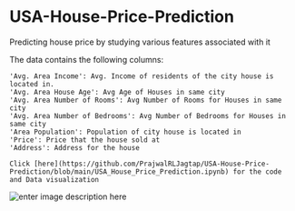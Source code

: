 # USA-House-Price-Prediction
Predicting house price by studying various features associated with it

The data contains the following columns:

    'Avg. Area Income': Avg. Income of residents of the city house is located in.
    'Avg. Area House Age': Avg Age of Houses in same city
    'Avg. Area Number of Rooms': Avg Number of Rooms for Houses in same city
    'Avg. Area Number of Bedrooms': Avg Number of Bedrooms for Houses in same city
    'Area Population': Population of city house is located in
    'Price': Price that the house sold at
    'Address': Address for the house
    
    Click [here](https://github.com/PrajwalRLJagtap/USA-House-Price-Prediction/blob/main/USA_House_Price_Prediction.ipynb) for the code and Data visualization 
    






![enter image description here](https://i.ytimg.com/vi/LvfbopVq-WE/maxresdefault.jpg)


